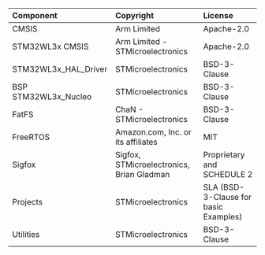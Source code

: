 | Component                       | Copyright                                                                                                                                                                                                                                                                                                                 | License                                   |
|:---------                       |:----------                                                                                                                                                                                                                                                                                                                |:-------                                   |
| CMSIS                           | Arm Limited                                                  | Apache-2.0                                |
| STM32WL3x CMSIS                 | Arm Limited - STMicroelectronics                             | Apache-2.0                                |
| STM32WL3x_HAL_Driver            | STMicroelectronics                                           | BSD-3-Clause                              |
| BSP STM32WL3x_Nucleo            | STMicroelectronics                                           | BSD-3-Clause                              |
| FatFS                           | ChaN - STMicroelectronics                                    | BSD-3-Clause                              |
| FreeRTOS                        | Amazon.com, Inc. or its affiliates                           | MIT                                       |
| Sigfox                          | Sigfox, STMicroelectronics, Brian Gladman                    | Proprietary and SCHEDULE 2                |
| Projects                        | STMicroelectronics                                           | SLA     (BSD-3-Clause for basic Examples) |
| Utilities                       | STMicroelectronics                                           | BSD-3-Clause                              |
